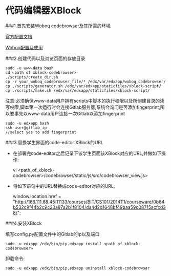 代码编辑器XBlock
======

###1.首先安装Woboq codebrowser及其所需的环境

[官方配置文档](https://github.com/woboq/woboq_codebrowser/)

[Woboq配置及使用](https://github.com/xyongcn/code-viewer/blob/master/document_by_zyu/woboq%E5%AE%89%E8%A3%85%E4%B8%8E%E4%BD%BF%E7%94%A8.md)

###2.创建代码以及浏览页面的存放目录

    sudo -u www-data bash
    cd <path of xblock-codebrowser>
    ./scripts/create_dir.sh
    cp -r your_woboq_codebrowser_file/* /edx/var/edxapp/woboq_codebrowser/
    cp ./scripts/generator.sh /edx/var/edxapp/staticfiles/xblock-script/
    cp ./scripts/make.sh /edx/var/edxapp/staticfiles/xblock-script/

注意:必须确保www-data用户拥有scripts中脚本的执行权限以及所创建目录的读写权限,脚本第一次运行时会连接Gitlab服务器,系统会询问是否添加fingerprint,所以要事先以www-data用户连接一次Gitlab以添加fingerprint

    sudo -u edxapp bash
    ssh user@gitlab_ip
    //select yes to add fingerprint

###3.替换学生界面的code-editor XBlock的URL

* 在部署完code-editor之后记录下该学生页面该XBlock对应的URL,并做如下操作:

    vi <path_of_xblock-codebrowser>/codebrowser/static/js/src/codebrowser_view.js>

* 将如下语句中的URL替换成code-editor对应的URL,

    window.location.href = "http://166.111.68.45:11133/courses/BIT/CS101/2014T1/courseware/0b64b532c9f44b2c9c23a87a2b1f8104/da4d2d1648bf49baa59c08715acfcd38/";
    
###4.安装XBlock

填写config.py配置文件中的Gitlab的ip以及端口
    
    sudo -u edxapp /edx/bin/pip.edxapp install <path_of_xblock-codebrowser>

卸载命令:

    sudo -u edxapp /edx/bin/pip.edxapp uninstall xblock-codebrowser
    

    

    
    
    



